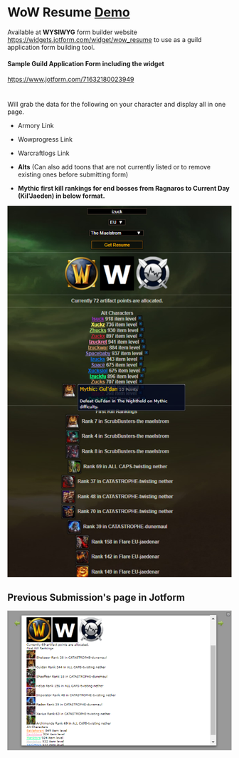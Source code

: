 #  WoW Resume [Demo](https://saccarab.github.io/WoW-Resume/)

Available at **WYSIWYG** form builder website https://widgets.jotform.com/widget/wow_resume to use as a guild application form building tool.

#### Sample Guild Application Form including the widget

https://www.jotform.com/71632180023949
#

Will grab the data for the following on your character and display all in one page.

* Armory Link

* Wowprogress Link

* Warcraftlogs Link

* **Alts**  (Can also add toons that are not currently listed or to remove existing ones before submitting form)
  
* **Mythic first kill rankings for end bosses from Ragnaros to Current Day (Kil'Jaeden) in below format.**

![Alt image](images/sample.png?raw=true "Sample Usage")



## Previous Submission's page in Jotform

![Alt image](images/Submission.png?raw=true "Sample Usage")

